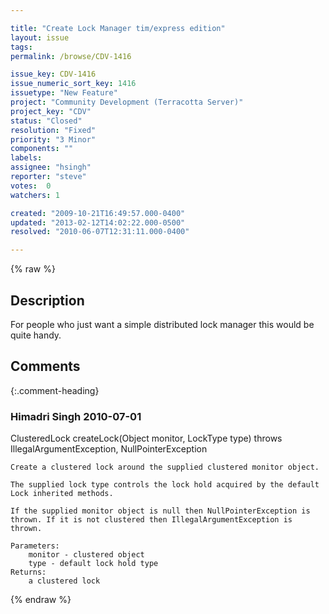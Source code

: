 ```yaml
---

title: "Create Lock Manager tim/express edition"
layout: issue
tags: 
permalink: /browse/CDV-1416

issue_key: CDV-1416
issue_numeric_sort_key: 1416
issuetype: "New Feature"
project: "Community Development (Terracotta Server)"
project_key: "CDV"
status: "Closed"
resolution: "Fixed"
priority: "3 Minor"
components: ""
labels: 
assignee: "hsingh"
reporter: "steve"
votes:  0
watchers: 1

created: "2009-10-21T16:49:57.000-0400"
updated: "2013-02-12T14:02:22.000-0500"
resolved: "2010-06-07T12:31:11.000-0400"

---
```




{% raw %}



## Description

<div markdown="1" class="description">

For people who just want a simple distributed lock manager this would be quite handy.

</div>

## Comments


{:.comment-heading}
### **Himadri Singh** <span class="date">2010-07-01</span>

<div markdown="1" class="comment">

ClusteredLock createLock(Object monitor,
                         LockType type)
                         throws IllegalArgumentException,
                                NullPointerException

    Create a clustered lock around the supplied clustered monitor object.

    The supplied lock type controls the lock hold acquired by the default Lock inherited methods.

    If the supplied monitor object is null then NullPointerException is thrown. If it is not clustered then IllegalArgumentException is thrown.

    Parameters:
        monitor - clustered object
        type - default lock hold type 
    Returns:
        a clustered lock 


</div>



{% endraw %}

